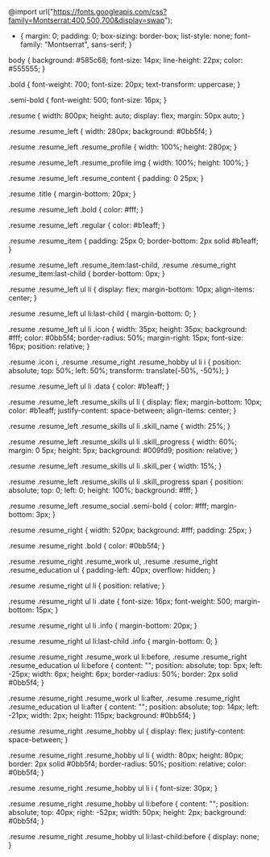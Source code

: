 
@import url("https://fonts.googleapis.com/css?family=Montserrat:400,500,700&display=swap");

* {
  margin: 0;
  padding: 0;
  box-sizing: border-box;
  list-style: none;
  font-family: "Montserrat", sans-serif;
}

body {
  background: #585c68;
  font-size: 14px;
  line-height: 22px;
  color: #555555;
}

.bold {
  font-weight: 700;
  font-size: 20px;
  text-transform: uppercase;
}

.semi-bold {
  font-weight: 500;
  font-size: 16px;
}

.resume {
  width: 800px;
  height: auto;
  display: flex;
  margin: 50px auto;
}

.resume .resume_left {
  width: 280px;
  background: #0bb5f4;
}

.resume .resume_left .resume_profile {
  width: 100%;
  height: 280px;
}

.resume .resume_left .resume_profile img {
  width: 100%;
  height: 100%;
}

.resume .resume_left .resume_content {
  padding: 0 25px;
}

.resume .title {
  margin-bottom: 20px;
}

.resume .resume_left .bold {
  color: #fff;
}

.resume .resume_left .regular {
  color: #b1eaff;
}

.resume .resume_item {
  padding: 25px 0;
  border-bottom: 2px solid #b1eaff;
}

.resume .resume_left .resume_item:last-child,
.resume .resume_right .resume_item:last-child {
  border-bottom: 0px;
}

.resume .resume_left ul li {
  display: flex;
  margin-bottom: 10px;
  align-items: center;
}

.resume .resume_left ul li:last-child {
  margin-bottom: 0;
}

.resume .resume_left ul li .icon {
  width: 35px;
  height: 35px;
  background: #fff;
  color: #0bb5f4;
  border-radius: 50%;
  margin-right: 15px;
  font-size: 16px;
  position: relative;
}

.resume .icon i,
.resume .resume_right .resume_hobby ul li i {
  position: absolute;
  top: 50%;
  left: 50%;
  transform: translate(-50%, -50%);
}

.resume .resume_left ul li .data {
  color: #b1eaff;
}

.resume .resume_left .resume_skills ul li {
  display: flex;
  margin-bottom: 10px;
  color: #b1eaff;
  justify-content: space-between;
  align-items: center;
}

.resume .resume_left .resume_skills ul li .skill_name {
  width: 25%;
}

.resume .resume_left .resume_skills ul li .skill_progress {
  width: 60%;
  margin: 0 5px;
  height: 5px;
  background: #009fd9;
  position: relative;
}

.resume .resume_left .resume_skills ul li .skill_per {
  width: 15%;
}

.resume .resume_left .resume_skills ul li .skill_progress span {
  position: absolute;
  top: 0;
  left: 0;
  height: 100%;
  background: #fff;
}

.resume .resume_left .resume_social .semi-bold {
  color: #fff;
  margin-bottom: 3px;
}

.resume .resume_right {
  width: 520px;
  background: #fff;
  padding: 25px;
}

.resume .resume_right .bold {
  color: #0bb5f4;
}

.resume .resume_right .resume_work ul,
.resume .resume_right .resume_education ul {
  padding-left: 40px;
  overflow: hidden;
}

.resume .resume_right ul li {
  position: relative;
}

.resume .resume_right ul li .date {
  font-size: 16px;
  font-weight: 500;
  margin-bottom: 15px;
}

.resume .resume_right ul li .info {
  margin-bottom: 20px;
}

.resume .resume_right ul li:last-child .info {
  margin-bottom: 0;
}

.resume .resume_right .resume_work ul li:before,
.resume .resume_right .resume_education ul li:before {
  content: "";
  position: absolute;
  top: 5px;
  left: -25px;
  width: 6px;
  height: 6px;
  border-radius: 50%;
  border: 2px solid #0bb5f4;
}

.resume .resume_right .resume_work ul li:after,
.resume .resume_right .resume_education ul li:after {
  content: "";
  position: absolute;
  top: 14px;
  left: -21px;
  width: 2px;
  height: 115px;
  background: #0bb5f4;
}

.resume .resume_right .resume_hobby ul {
  display: flex;
  justify-content: space-between;
}

.resume .resume_right .resume_hobby ul li {
  width: 80px;
  height: 80px;
  border: 2px solid #0bb5f4;
  border-radius: 50%;
  position: relative;
  color: #0bb5f4;
}

.resume .resume_right .resume_hobby ul li i {
  font-size: 30px;
}

.resume .resume_right .resume_hobby ul li:before {
  content: "";
  position: absolute;
  top: 40px;
  right: -52px;
  width: 50px;
  height: 2px;
  background: #0bb5f4;
}

.resume .resume_right .resume_hobby ul li:last-child:before {
  display: none;
}

